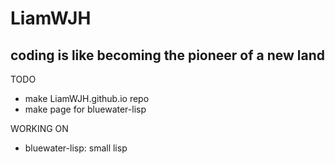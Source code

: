 # LiamWJH
## coding is like becoming the pioneer of a new land

TODO
 - make LiamWJH.github.io repo
 - make page for bluewater-lisp

WORKING ON
 - bluewater-lisp: small lisp